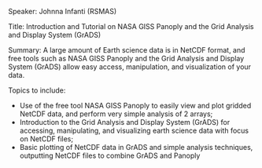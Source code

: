 Speaker: Johnna Infanti (RSMAS)

Title: Introduction and Tutorial on NASA GISS Panoply and the Grid Analysis and Display System (GrADS)

Summary:
A large amount of Earth science data is in NetCDF format, and free tools such as NASA GISS Panoply and the Grid Analysis and Display System (GrADS) allow easy access, manipulation, and visualization of your data.

Topics to include:
 * Use of the free tool NASA GISS Panoply to easily view and plot gridded NetCDF data, and perform very simple analysis of 2 arrays;
 * Introduction to the Grid Analysis and Display System (GrADS) for accessing, manipulating, and visualizing earth science data with focus on NetCDF files;
 * Basic plotting of NetCDF data in GrADS and simple analysis techniques, outputting NetCDF files to combine GrADS and Panoply

